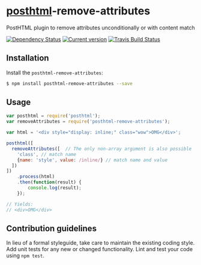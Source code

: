 [posthtml](https://github.com/posthtml/posthtml)-remove-attributes
==================

PostHTML plugin to remove attributes unconditionally or with content match

[![Dependency Status](https://img.shields.io/david/princed/posthtml-remove-attributes.svg?style=flat-square)](https://david-dm.org/princed/posthtml-remove-attributes) [![Current version](https://img.shields.io/npm/v/posthtml-remove-attributes.svg?style=flat-square)](https://www.npmjs.com/package/posthtml-remove-attributes) [![Travis Build Status](https://img.shields.io/travis/princed/posthtml-remove-attributes.svg?style=flat-square)](https://travis-ci.org/princed/posthtml-remove-attributes)

Installation
------------

Install the `posthtml-remove-attributes`:

```sh
$ npm install posthtml-remove-attributes --save
```

Usage
-----

```javascript
var posthtml = require('posthtml');
var removeAttributes = require('posthtml-remove-attributes');

var html = '<div style="display: inline;" class="wow">OMG</div>';

posthtml([ 
  removeAttributes([  // The only non-array argument is also possible
    'class', // match name
    {name: 'style', value: /inline/} // match name and value
  ])
])
    .process(html)
    .then(function(result) {
        console.log(result);
    });

// Yields:
// <div>OMG</div>
```

Contribution guidelines
--------------------------

In lieu of a formal styleguide, take care to maintain the existing coding style. Add unit tests for any new or changed functionality. Lint and test your code using `npm test`.
